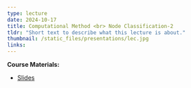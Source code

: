 ```yaml
---
type: lecture
date: 2024-10-17
title: Computational Method <br> Node Classification-2
tldr: "Short text to describe what this lecture is about."
thumbnail: /static_files/presentations/lec.jpg
links: 
---
```

**Course Materials:**
- [Slides](/static_files/presentations/slides_lec_7.pdf)
